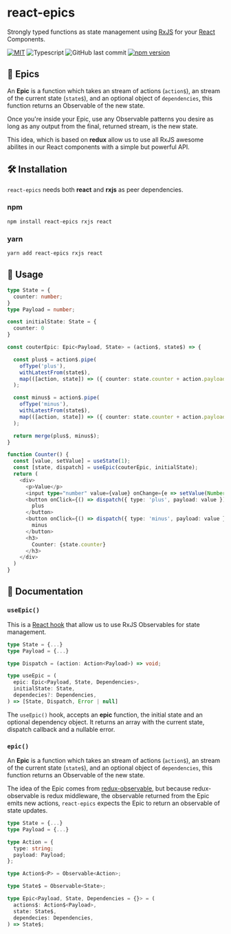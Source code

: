# react-epics
Strongly typed functions as state management using [RxJS](https://rxjs.dev/) for your [React](https://reactjs.org/) Components.

[![MIT](https://img.shields.io/badge/license-MIT-blue.svg?style=flat)](https://github.com/FranciscoVeracoechea/react-epics/blob/master/LICENSE)
![Typescript](https://img.shields.io/badge/Typescript-100%25-blue)
![GitHub last commit](https://img.shields.io/github/last-commit/FranciscoVeracoechea/react-epics?color=blue)
[![npm version](https://badge.fury.io/js/react-epics.svg)](https://badge.fury.io/js/react-epics)

## 🚀 Epics

An **Epic** is a function which takes an stream of actions (```action$```), an stream of the current state (```state$```), and an optional object of ```dependencies```, this function returns an Observable of the new state.

Once you're inside your Epic, use any Observable patterns you desire as long as any output from the final, returned stream, is the new state.

This idea, which is based on **redux** allow us to use all RxJS awesome abilites in our React components with a simple but powerful API.


## 🛠 Installation
```react-epics``` needs both **react** and **rxjs** as peer dependencies.
### npm
    npm install react-epics rxjs react
### yarn
    yarn add react-epics rxjs react

## 🔧 Usage

```ts
type State = {
  counter: number;
}
type Payload = number;

const initialState: State = {
  counter: 0
}

const couterEpic: Epic<Payload, State> = (action$, state$) => {

  const plus$ = action$.pipe(
    ofType('plus'),
    withLatestFrom(state$),
    map(([action, state]) => ({ counter: state.counter + action.payload }))
  );

  const minus$ = action$.pipe(
    ofType('minus'),
    withLatestFrom(state$),
    map(([action, state]) => ({ counter: state.counter + action.payload }))
  );

  return merge(plus$, minus$);
}

function Counter() {
  const [value, setValue] = useState(1);
  const [state, dispatch] = useEpic(couterEpic, initialState);
  return (
    <div>
      <p>Value</p>
      <input type="number" value={value} onChange={e => setValue(Number(e.target.value))} />
      <button onClick={() => dispatch({ type: 'plus', payload: value })}>
        plus
      </button>
      <button onClick={() => dispatch({ type: 'minus', payload: value })}>
        minus
      </button>
      <h3>
        Counter: {state.counter}
      </h3>
    </div>
  )
}
```

## 📖 Documentation

### ```useEpic()```

This is a [React hook](https://reactjs.org/docs/hooks-intro.html) that allow us to use RxJS Observables for state management.

```ts
type State = {...}
type Payload = {...}

type Dispatch = (action: Action<Payload>) => void;

type useEpic = (
  epic: Epic<Payload, State, Dependencies>,
  initialState: State,
  dependecies?: Dependencies,
) => [State, Dispatch, Error | null]
```

The ```useEpic()``` hook, accepts an **epic** function, the initial state and an optional dependency object. It returns an array with the current state, dispatch callback and a nullable error.

### ```epic()```

An **Epic** is a function which takes an stream of actions (```action$```), an stream of the current state (```state$```), and an optional object of ```dependencies```, this function returns an Observable of the new state.

The idea of the Epic comes from [redux-observable](https://redux-observable.js.org/), but because redux-observable is redux middleware, the observable returned from the Epic emits new actions, ```react-epics``` expects the Epic to return an observable of state updates.

```ts
type State = {...}
type Payload = {...}

type Action = {
  type: string;
  payload: Payload;
};

type Action$<P> = Observable<Action>;

type State$ = Observable<State>;

type Epic<Payload, State, Dependencies = {}> = (
  actions$: Action$<Payload>,
  state: State$,
  dependecies: Dependencies,
) => State$;
```

